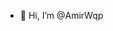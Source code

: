 - 👋 Hi, I’m @AmirWqp

<!---
AmirWqp/AmirWqp is a ✨ special ✨ repository because its `README.md` (this file) appears on your GitHub profile.
You can click the Preview link to take a look at your changes.
--->
